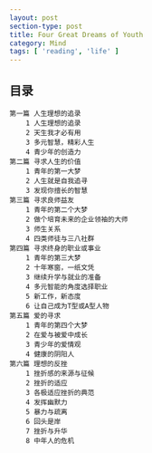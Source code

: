 ```yaml
---
layout: post
section-type: post
title: Four Great Dreams of Youth
category: Mind
tags: [ 'reading', 'life' ]
---
```


## 目录

	第一篇 人生理想的追录
		1 人生理想的追录
		2 天生我才必有用
		3 多元智慧，精彩人生
		4 青少年的创造力
	第二篇 寻求人生的价值
		1 青年的第一大梦
		2 人生就是自我追寻
		3 发现你擅长的智慧
	第三篇 寻求良师益友
		1 青年的第二个大梦
		2 做个培育未来的企业领袖的大师
		3 师生关系
		4 四类师徒与三八社群
	第四篇 寻求终身的职业或事业
		1 青年的第三大梦
		2 十年寒窗，一纸文凭
		3 继续升学与就业的准备
		4 多元智能的角度选择职业
		5 新工作，新态度
		6 让自己成为T型或A型人物
	第五篇 爱的寻求
		1 青年的第四个大梦
		2 在爱与被爱中成长
		3 青少年的爱情观
		4 健康的阴阳人
	第六篇 理想的反挫
		1 挫折感的来源与征候
		2 挫折的适应
		3 各极适应挫折的典范
		4 发挥幽默力
		5 暴力与疏离
		6 回头是岸
		7 挫折与升华
		8 中年人的危机